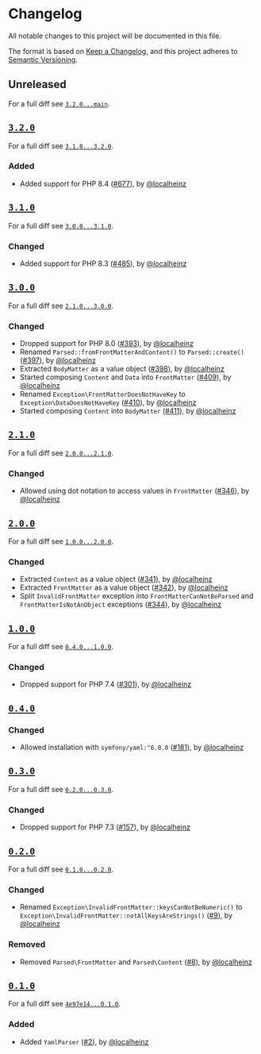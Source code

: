 # Changelog

All notable changes to this project will be documented in this file.

The format is based on [Keep a Changelog](https://keepachangelog.com/en/1.0.0/), and this project adheres to [Semantic Versioning](https://semver.org/spec/v2.0.0.html).

## Unreleased

For a full diff see [`3.2.0...main`][3.2.0...main].

## [`3.2.0`][3.2.0]

For a full diff see [`3.1.0...3.2.0`][3.1.0...3.2.0].

### Added

- Added support for PHP 8.4 ([#677]), by [@localheinz]

## [`3.1.0`][3.1.0]

For a full diff see [`3.0.0...3.1.0`][3.0.0...3.1.0].

### Changed

- Added support for PHP 8.3 ([#485]), by [@localheinz]

## [`3.0.0`][3.0.0]

For a full diff see [`2.1.0...3.0.0`][2.1.0...3.0.0].

### Changed

- Dropped support for PHP 8.0 ([#393]), by [@localheinz]
- Renamed `Parsed::fromFrontMatterAndContent()` to `Parsed::create()` ([#397]), by [@localheinz]
- Extracted `BodyMatter` as a value object ([#398]), by [@localheinz]
- Started composing `Content` and `Data` into `FrontMatter` ([#409]), by [@localheinz]
- Renamed `Exception\FrontMatterDoesNotHaveKey` to `Exception\DataDoesNotHaveKey` ([#410]), by [@localheinz]
- Started composing `Content` into `BodyMatter` ([#411]), by [@localheinz]

## [`2.1.0`][2.1.0]

For a full diff see [`2.0.0...2.1.0`][2.0.0...2.1.0].

### Changed

- Allowed using dot notation to access values in `FrontMatter` ([#346]), by [@localheinz]

## [`2.0.0`][2.0.0]

For a full diff see [`1.0.0...2.0.0`][1.0.0...2.0.0].

### Changed

- Extracted `Content` as a value object ([#341]), by [@localheinz]
- Extracted `FrontMatter` as a value object ([#342]), by [@localheinz]
- Split `InvalidFrontMatter` exception into `FrontMatterCanNotBeParsed` and `FrontMatterIsNotAnObject` exceptions ([#344]), by [@localheinz]

## [`1.0.0`][1.0.0]

For a full diff see [`0.4.0...1.0.0`][0.4.0...1.0.0].

### Changed

- Dropped support for PHP 7.4 ([#301]), by [@localheinz]

## [`0.4.0`][0.4.0]

### Changed

- Allowed installation with `symfony/yaml:^6.0.0` ([#181]), by [@localheinz]

## [`0.3.0`][0.3.0]

For a full diff see [`0.2.0...0.3.0`][0.2.0...0.3.0].

### Changed

- Dropped support for PHP 7.3 ([#157]), by [@localheinz]

## [`0.2.0`][0.2.0]

For a full diff see [`0.1.0...0.2.0`][0.1.0...0.2.0].

### Changed

- Renamed `Exception\InvalidFrontMatter::keysCanNotBeNumeric()` to `Exception\InvalidFrontMatter::notAllKeysAreStrings()` ([#9]), by [@localheinz]

### Removed

- Removed `Parsed\FrontMatter` and `Parsed\Content` ([#8]), by [@localheinz]

## [`0.1.0`][0.1.0]

For a full diff see [`4e97e14...0.1.0`][4e97e14...0.1.0].

### Added

- Added `YamlParser` ([#2]), by [@localheinz]

[0.1.0]: https://github.com/ergebnis/front-matter/releases/tag/0.1.0
[0.2.0]: https://github.com/ergebnis/front-matter/releases/tag/0.2.0
[0.3.0]: https://github.com/ergebnis/front-matter/releases/tag/0.3.0
[0.4.0]: https://github.com/ergebnis/front-matter/releases/tag/0.4.0
[1.0.0]: https://github.com/ergebnis/front-matter/releases/tag/1.0.0
[2.0.0]: https://github.com/ergebnis/front-matter/releases/tag/2.0.0
[2.1.0]: https://github.com/ergebnis/front-matter/releases/tag/2.1.0
[3.0.0]: https://github.com/ergebnis/front-matter/releases/tag/3.0.0
[3.1.0]: https://github.com/ergebnis/front-matter/releases/tag/3.1.0
[3.2.0]: https://github.com/ergebnis/front-matter/releases/tag/3.2.0

[4e97e14...0.1.0]: https://github.com/ergebnis/front-matter/compare/4e97e14...0.1.0
[0.1.0...0.2.0]: https://github.com/ergebnis/front-matter/compare/0.1.0...0.2.0
[0.2.0...0.3.0]: https://github.com/ergebnis/front-matter/compare/0.2.0...0.3.0
[0.3.0...0.4.0]: https://github.com/ergebnis/front-matter/compare/0.3.0...0.4.0
[0.4.0...1.0.0]: https://github.com/ergebnis/front-matter/compare/0.4.0...1.0.0
[1.0.0...2.0.0]: https://github.com/ergebnis/front-matter/compare/1.0.0...2.0.0
[2.0.0...2.1.0]: https://github.com/ergebnis/front-matter/compare/2.0.0...2.1.0
[2.1.0...3.0.0]: https://github.com/ergebnis/front-matter/compare/2.1.0...3.0.0
[3.0.0...3.1.0]: https://github.com/ergebnis/front-matter/compare/3.0.0...3.1.0
[3.1.0...3.2.0]: https://github.com/ergebnis/front-matter/compare/3.1.0...3.2.0
[3.2.0...main]: https://github.com/ergebnis/front-matter/compare/3.2.0...main

[#2]: https://github.com/ergebnis/front-matter/pull/2
[#8]: https://github.com/ergebnis/front-matter/pull/8
[#9]: https://github.com/ergebnis/front-matter/pull/9
[#157]: https://github.com/ergebnis/front-matter/pull/157
[#181]: https://github.com/ergebnis/front-matter/pull/181
[#301]: https://github.com/ergebnis/front-matter/pull/301
[#341]: https://github.com/ergebnis/front-matter/pull/341
[#342]: https://github.com/ergebnis/front-matter/pull/342
[#344]: https://github.com/ergebnis/front-matter/pull/344
[#346]: https://github.com/ergebnis/front-matter/pull/346
[#393]: https://github.com/ergebnis/front-matter/pull/393
[#397]: https://github.com/ergebnis/front-matter/pull/397
[#398]: https://github.com/ergebnis/front-matter/pull/398
[#399]: https://github.com/ergebnis/front-matter/pull/399
[#400]: https://github.com/ergebnis/front-matter/pull/400
[#407]: https://github.com/ergebnis/front-matter/pull/407
[#409]: https://github.com/ergebnis/front-matter/pull/409
[#410]: https://github.com/ergebnis/front-matter/pull/410
[#411]: https://github.com/ergebnis/front-matter/pull/411
[#485]: https://github.com/ergebnis/front-matter/pull/485
[#677]: https://github.com/ergebnis/front-matter/pull/677

[@localheinz]: https://github.com/localheinz
